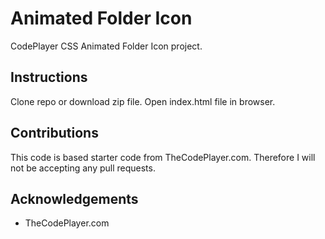 # Animated Folder Icon
CodePlayer CSS Animated Folder Icon project.

## Instructions
Clone repo or download zip file. Open index.html file in browser.

## Contributions
This code is based starter code from TheCodePlayer.com. Therefore I will not be accepting any pull requests.

## Acknowledgements 
* TheCodePlayer.com 
